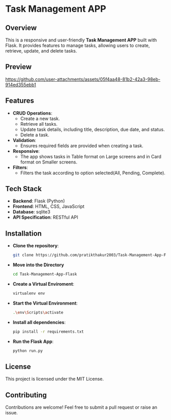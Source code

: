 # Task Management APP

## Overview

This is a responsive and user-friendly **Task Management APP** built with Flask. It provides features to manage tasks, allowing users to create, retrieve, update, and delete tasks.

## Preview



https://github.com/user-attachments/assets/05f4aa48-81b2-42a3-98eb-914ed355ebb1



## Features

- **CRUD Operations**:
  - Create a new task.
  - Retrieve all tasks.
  - Update task details, including title, description, due date, and status.
  - Delete a task.
- **Validation**:
  - Ensures required fields are provided when creating a task.
- **Responsive**:
  - The app shows tasks in Table format on Large screens and in Card format on Smaller screens.
- **Filters**:
  - Filters the task according to option selected(All, Pending, Complete).

## Tech Stack

- **Backend**: Flask (Python)
- **Frontend**: HTML, CSS, JavaScript
- **Database**: sqlite3
- **API Specification**: RESTful API

## Installation

- **Clone the repository**:
  ```bash
  git clone https://github.com/pratikthakur2003/Task-Management-App-Flask.git
  ```
- **Move into the Directory**
  ```bash
  cd Task-Management-App-Flask
  ```
- **Create a Virtual Enviroment**:
  ```bash
  virtualenv env
  ```
- **Start the Virtual Environment**:
  ```bash
  .\env\Scripts\activate
  ```
- **Install all dependencies**:
  ```bash
  pip install -r requirements.txt
  ```
- **Run the Flask App**:
  ```bash
  python run.py
  ```
## License
This project is licensed under the MIT License.

## Contributing
Contributions are welcome! Feel free to submit a pull request or raise an issue.
